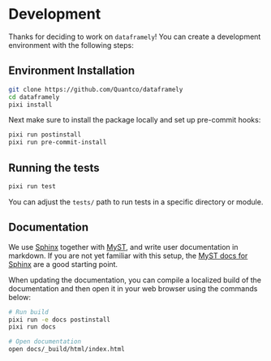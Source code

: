 # Development

Thanks for deciding to work on `dataframely`!
You can create a development environment with the following steps:

## Environment Installation

```bash
git clone https://github.com/Quantco/dataframely
cd dataframely
pixi install
```

Next make sure to install the package locally and set up pre-commit hooks:

```bash
pixi run postinstall
pixi run pre-commit-install
```

## Running the tests

```bash
pixi run test
```

You can adjust the `tests/` path to run tests in a specific directory or module.

## Documentation

We use [Sphinx](https://www.sphinx-doc.org/en/master/index.html) together
with [MyST](https://myst-parser.readthedocs.io/), and write user documentation in markdown.
If you are not yet familiar with this setup,
the [MyST docs for Sphinx](https://myst-parser.readthedocs.io/en/v0.17.2/sphinx/intro.html) are a good starting point.

When updating the documentation, you can compile a localized build of the
documentation and then open it in your web browser using the commands below:

```bash
# Run build
pixi run -e docs postinstall
pixi run docs

# Open documentation
open docs/_build/html/index.html
```
